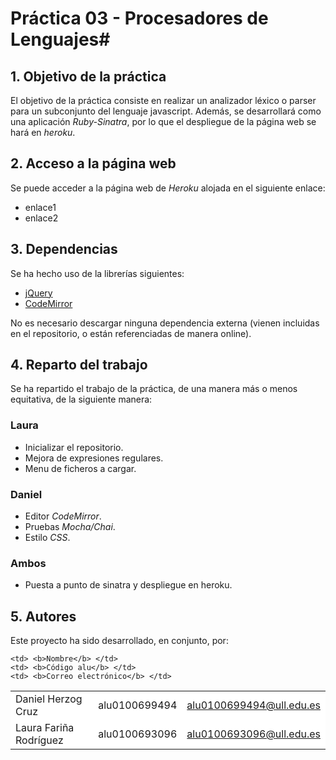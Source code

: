 # Práctica 03 - Procesadores de Lenguajes#
## 1. Objetivo de la práctica ##

El objetivo de la práctica consiste en realizar un analizador léxico o parser para un subconjunto del lenguaje javascript. Además, se desarrollará como una aplicación *Ruby-Sinatra*, por lo que el despliegue de la página web se hará en *heroku*.

## 2. Acceso a la página web ##
Se puede acceder a la página web de *Heroku* alojada en el siguiente enlace:

- enlace1
- enlace2

## 3. Dependencias ##
Se ha hecho uso de la librerías siguientes:

- [jQuery](http://jquery.com/)
- [CodeMirror](http://codemirror.net/)

No es necesario descargar ninguna dependencia externa (vienen incluidas en el repositorio, o están referenciadas de manera online).

## 4. Reparto del trabajo ##

Se ha repartido el trabajo de la práctica, de una manera más o menos equitativa, de la siguiente manera:

### Laura ###
- Inicializar el repositorio.
- Mejora de expresiones regulares.
- Menu de ficheros a cargar.

### Daniel ###
- Editor *CodeMirror*.
- Pruebas *Mocha/Chai*.
- Estilo *CSS*.

### Ambos ###
- Puesta a punto de sinatra y despliegue en heroku.

## 5. Autores ##
Este proyecto ha sido desarrollado, en conjunto, por:

<!-- Tabla -->
<table cellspacing="0">
  <tr  style="background-color: #E3E3E3;">

    <td> <b>Nombre</b> </td>
    <td> <b>Código alu</b> </td>
	<td> <b>Correo electrónico</b> </td>
  </tr>
  <tr style="background-color: #FFFFFF;">
    <td> Daniel Herzog Cruz </td>
    <td> alu0100699494 </td>
	<td> <a href="mailto:alu0100699494@ull.edu.es">alu0100699494@ull.edu.es</a> </td>
  </tr>
  <tr style="background-color: #FFFFFF;">
    <td> Laura Fariña Rodríguez </td>
    <td> alu0100693096 </td>
	<td> <a href="mailto:alu0100693096@ull.edu.es">alu0100693096@ull.edu.es</a> </td>
  </tr>
</table>
<!-- Fin tabla -->
